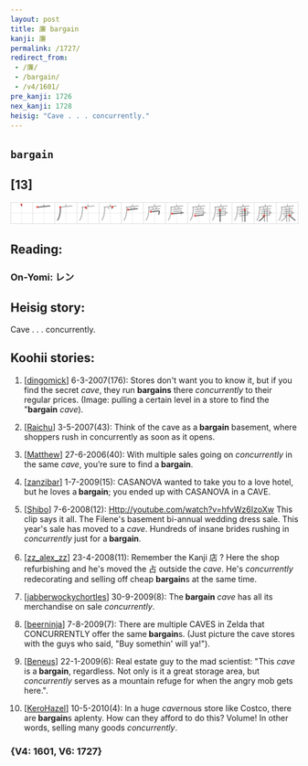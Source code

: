 ```yaml
---
layout: post
title: 廉 bargain
kanji: 廉
permalink: /1727/
redirect_from:
 - /廉/
 - /bargain/
 - /v4/1601/
pre_kanji: 1726
nex_kanji: 1728
heisig: "Cave . . . concurrently."
---
```


## `bargain`

## [13]

<div class="stroke"><img src="../images/E5BB89.png" /></div>

## Reading:

### On-Yomi: レン

## Heisig story:

Cave . . . concurrently.

## Koohii stories:

1) [<a href="http://kanji.koohii.com/profile/dingomick">dingomick</a>] 6-3-2007(176): Stores don&#039;t want you to know it, but if you find the secret <em>cave</em>, they run <strong>bargains</strong> there <em>concurrently</em> to their regular prices. (Image: pulling a certain level in a store to find the &quot;<strong>bargain</strong> <em>cave</em>).

2) [<a href="http://kanji.koohii.com/profile/Raichu">Raichu</a>] 3-5-2007(43): Think of the cave as a<strong> bargain</strong> basement, where shoppers rush in concurrently as soon as it opens.

3) [<a href="http://kanji.koohii.com/profile/Matthew">Matthew</a>] 27-6-2006(40): With multiple sales going on <em>concurrently</em> in the same <em>cave</em>, you’re sure to find a<strong> bargain</strong>.

4) [<a href="http://kanji.koohii.com/profile/zanzibar">zanzibar</a>] 1-7-2009(15): CASANOVA wanted to take you to a love hotel, but he loves a<strong> bargain</strong>; you ended up with CASANOVA in a CAVE.

5) [<a href="http://kanji.koohii.com/profile/Shibo">Shibo</a>] 7-6-2008(12): <a href="Http://youtube.com/watch?v=hfvWz6IzoXw">Http://youtube.com/watch?v=hfvWz6IzoXw</a> This clip says it all. The Filene&#039;s basement bi-annual wedding dress sale. This year&#039;s sale has moved to a <em>cave</em>. Hundreds of insane brides rushing in <em>concurrently</em> just for a<strong> bargain</strong>.

6) [<a href="http://kanji.koohii.com/profile/zz_alex_zz">zz_alex_zz</a>] 23-4-2008(11): Remember the Kanji 店 ? Here the shop refurbishing and he&#039;s moved the 占 outside the <em>cave</em>. He&#039;s <em>concurrently</em> redecorating and selling off cheap <strong>bargain</strong>s at the same time.

7) [<a href="http://kanji.koohii.com/profile/jabberwockychortles">jabberwockychortles</a>] 30-9-2009(8): The<strong> bargain</strong> <em>cave</em> has all its merchandise on sale <em>concurrently</em>.

8) [<a href="http://kanji.koohii.com/profile/beerninja">beerninja</a>] 7-8-2009(7): There are multiple CAVES in Zelda that CONCURRENTLY offer the same<strong> bargain</strong>s. (Just picture the cave stores with the guys who said, &quot;Buy somethin&#039; will ya!&quot;).

9) [<a href="http://kanji.koohii.com/profile/Beneus">Beneus</a>] 22-1-2009(6): Real estate guy to the mad scientist: &quot;This <em>cave</em> is a<strong> bargain</strong>, regardless. Not only is it a great storage area, but <em>concurrently</em> serves as a mountain refuge for when the angry mob gets here.&quot;.

10) [<a href="http://kanji.koohii.com/profile/KeroHazel">KeroHazel</a>] 10-5-2010(4): In a huge <em>cave</em>rnous store like Costco, there are<strong> bargain</strong>s aplenty. How can they afford to do this? Volume! In other words, selling many goods <em>concurrently</em>.

### {V4: 1601, V6: 1727}
